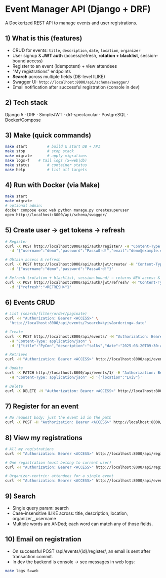 # Event Manager API (Django + DRF)

A Dockerized REST API to manage events and user registrations.

## 1) What is this (features)
- CRUD for events: `title`, `description`, `date`, `location`, `organizer`
- User signup & **JWT auth** (access/refresh, **rotation + blacklist**, session-bound access)
- Register to an event (idempotent) + view attendees
- “My registrations” endpoints
- **Search** across multiple fields (DB-level ILIKE)
- Swagger UI: `http://localhost:8000/api/schema/swagger/`
- Email notification after successful registration (console in dev)

## 2) Tech stack
Django 5 · DRF · SimpleJWT · drf-spectacular · PostgreSQL · Docker/Compose

## 3) Make (quick commands)
```bash
make start         # build & start DB + API
make stop          # stop stack
make migrate       # apply migrations
make logs-f    # tail logs (S=web|db)
make status        # container status
make help          # list all targets
```

## 4) Run with Docker (via Make)
```bash
make start
make migrate
# optional admin:
docker compose exec web python manage.py createsuperuser
open http://localhost:8000/api/schema/swagger/
```

## 5) Create user → get tokens → refresh
```bash
# Register
curl -X POST http://localhost:8000/api/auth/register/ -H "Content-Type: application/json" \
  -d '{"username":"demo","password":"Passw0rd!","email":"demo@example.com"}'

# Obtain access & refresh
curl -X POST http://localhost:8000/api/auth/jwt/create/ -H "Content-Type: application/json" \
  -d '{"username":"demo","password":"Passw0rd!"}'

# Refresh (rotation + blacklist, session-bound) → returns NEW access & refresh
curl -X POST http://localhost:8000/api/auth/jwt/refresh/ -H "Content-Type: application/json" \
  -d '{"refresh":"<REFRESH>"}'
```

## 6) Events CRUD
```bash
# List (search/filter/order/paginate)
curl -H "Authorization: Bearer <ACCESS>" \
  "http://localhost:8000/api/events/?search=kyiv&ordering=-date"

# Create
curl -X POST http://localhost:8000/api/events/ -H "Authorization: Bearer <ACCESS>" \
  -H "Content-Type: application/json" \
  -d '{"title":"PyCon","description":"talks","date":"2025-08-20T09:30:40Z","location":"Kyiv"}'

# Retrieve
curl -H "Authorization: Bearer <ACCESS>" http://localhost:8000/api/events/1/

# Update
curl -X PATCH http://localhost:8000/api/events/1/ -H "Authorization: Bearer <ACCESS>" \
  -H "Content-Type: application/json" -d '{"location":"Lviv"}'

# Delete
curl -X DELETE -H "Authorization: Bearer <ACCESS>" http://localhost:8000/api/events/1/
```

## 7) Register for an event
```bash
# No request body; just the event id in the path
curl -X POST -H "Authorization: Bearer <ACCESS>" http://localhost:8000/api/events/5/register/
```

## 8) View my registrations
```bash
# All my registrations
curl -H "Authorization: Bearer <ACCESS>" http://localhost:8000/api/registrations/

# One registration (must belong to current user)
curl -H "Authorization: Bearer <ACCESS>" http://localhost:8000/api/registrations/4/

# Organizer-centric: attendees for a single event
curl -H "Authorization: Bearer <ACCESS>" http://localhost:8000/api/events/5/attendees/
```

## 9) Search
- Single query param: search
- Case-insensitive ILIKE across: title, description, location, organizer__username
- Multiple words are ANDed; each word can match any of those fields.

## 10) Email on registration
- On successful POST /api/events/{id}/register/, an email is sent after transaction commit.
- In dev the backend is console → see messages in web logs:
```bash
make logs S=web
```